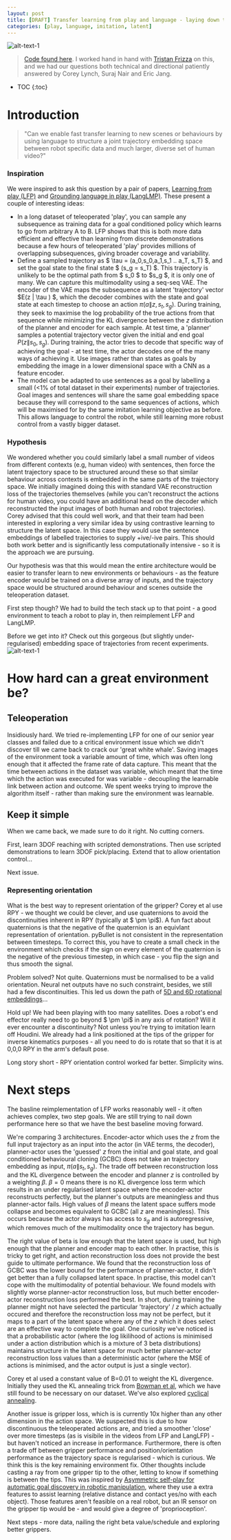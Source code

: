 ```yaml
---
layout: post
title: [DRAFT] Transfer learning from play and language - laying down the infrastructure
categories: [play, language, imitation, latent]
---
```


![alt-text-1](https://sholtodouglas.github.io/images/play/play_gif.gif "title-1")


> [Code found here](https://colab.research.google.com/github/sholtodouglas/learning_from_play/blob/master/languageXplay.ipynb). 
> I worked hand in hand with [Tristan Frizza](https://twitter.com/TristanVtx) on this, and we had our questions both technical and directional patiently answered by Corey Lynch, Suraj Nair and Eric Jang. 

* TOC
{:toc}

# Introduction


> "Can we enable fast transfer learning to new scenes or behaviours by using language to structure a joint trajectory embedding space between robot specific data and much larger, diverse set of human video?"

### Inspiration
We were inspired to ask this question by a pair of papers, [Learning from play (LFP)](https://learning-from-play.github.io/) and [Grounding language in play (LangLMP)](https://arxiv.org/abs/2005.07648). These present a couple of interesting ideas:
- In a long dataset of teleoperated 'play', you can sample any subsequence as training data for a goal conditioned policy which learns to go from arbitrary A to B. LFP shows that this is both more data efficient and effective than learning from discrete demonstrations because a few hours of teleoperated 'play' provides millions of overlapping subsequences, giving broader coverage and variability.
- Define a sampled trajectory as $ \tau = (a_0,s_0,a_1,s_1 .. a_T, s_T) $, and set the goal state to the final state $ (s_g = s_T) $. This trajectory is unlikely to be the optimal path from $ s_0 $ to $s_g $, it is only one of many.  We can capture this multimodality using a seq-seq VAE. The encoder of the VAE maps the subsequence as a latent 'trajectory' vector $E(z \| \tau ) $, which the decoder combines with the state and goal state at each timestep to choose an action $\pi(a \|z,s_t, s_g)$. During training, they seek to maximise the log probability of the true actions from that sequence while minimizing the KL divergence between the $z$ distribution of the planner and encoder for each sample. At test time, a 'planner' samples a potential trajectory vector given the initial and end goal $P(z \|s_0, s_g)$. During training, the actor tries to decode that specific way of achieving the goal - at test time, the actor decodes one of the many ways of achieving it. Use images rather than states as goals by embedding the image in a lower dimensional space with a CNN as a feature encoder.
- The model can be adapted to use sentences as a goal by labelling a small (<1% of total dataset in their experiments) number of trajectories. Goal images and sentences will share the same goal embedding space because they will correspond to the same sequences of actions, which will be maximised for by the same imitation learning objective as before. This allows language to control the robot, while still learning more robust control from a vastly bigger dataset. 

### Hypothesis
We wondered whether you could similarly label a small number of videos from different contexts (e.g, human video) with sentences, then force the latent trajectory space to be structured around these so that similar behaviour across contexts is embedded in the same parts of the trajectory space. We initially imagined doing this with standard VAE reconstruction loss of the trajectories themselves (while you can't reconstruct the actions for human video, you could have an additional head on the decoder which reconstructed the input images of both human and robot trajectories). Corey advised that this could well work, and that their team had been interested in exploring a very similar idea by using contrastive learning to structure the latent space. In this case they would use the sentence embeddings of labelled trajectories to supply +ive/-ive pairs. This should both work better and is significantly less computationally intensive - so it is the approach we are pursuing. 

Our hypothesis was that this would mean the entire architecture would be easier to transfer learn to new environments or behaviours - as the feature encoder would be trained on a diverse array of inputs, and the trajectory space would be structured around behaviour and scenes outside the teleoperation dataset. 

First step though? We had to build the tech stack up to that point - a good environment to teach a robot to play in, then reimplement LFP and LangLMP.

Before we get into it? Check out this gorgeous (but slightly under-regularised) embedding space of trajectories from recent experiments.
![alt-text-1](https://sholtodouglas.github.io/images/play/latent_cropped.png "latent space")


# How hard can a great environment be? 

## Teleoperation
Insidiously hard. We tried re-implementing LFP for one of our senior year classes and failed due to a critical environment issue which we didn't discover till we came back to crack our 'great white whale'. Saving images of the environment took a variable amount of time, which was often long enough that it affected the frame rate of data capture. This meant that the time between actions in the dataset was variable, which meant that the time which the action was executed for was variable - decoupling the learnable link between action and outcome. We spent weeks trying to improve the algorithm itself - rather than making sure the environment was learnable. 

## Keep it simple

When we came back, we made sure to do it right. No cutting corners. 

First, learn 3DOF reaching with scripted demonstrations. Then use scripted demonstrations to learn 3DOF pick/placing. Extend that to allow orientation control...

Next issue. 

### Representing orientation
What is the best way to represent orientation of the gripper? Corey et al use RPY - we thought we could be clever, and use quaternions to avoid the discontinuities inherent in RPY (typically at $ \pm \pi$). A fun fact about quaternions is that the negative of the quaternion is an equivlant representation of orientation. pyBullet is not consistent in the representation between timesteps. To correct this, you have to create a small check in the environment which checks if the sign on every element of the quaternion is the negative of the previous timestep, in which case - you flip the sign and thus smooth the signal. 

Problem solved? Not quite. Quaternions must be normalised to be a valid orientation. Neural net outputs have no such constraint, besides, we still had a few discontinuities. This led us down the path of [5D and 6D rotational embeddings](https://openaccess.thecvf.com/content_CVPR_2019/papers/Zhou_On_the_Continuity_of_Rotation_Representations_in_Neural_Networks_CVPR_2019_paper.pdf)...

Hold up! We had been playing with too many satellites. Does a robot's end effector really need to go beyond $ \pm \pi$ in any axis of rotation? Will it ever encounter a discontinuity? Not unless you're trying to imitation learn off Houdini. We already had a link positioned at the tips of the gripper for inverse kinematics purposes - all you need to do is rotate that so that it is at 0,0,0 RPY in the arm's default pose.

Long story short - RPY orientation control worked far better. Simplicity wins. 

# Next steps

The basline reimplementation of LFP works reasonably well - it often achieves complex, two step goals. We are still trying to nail down performance here so that we have the best baseline moving forward.

We're comparing 3 architectures. Encoder-actor which uses the $z$ from the full input trajectory as an input into the actor (in VAE terms, the decoder), planner-actor uses the 'guessed' $z$ from the initial and goal state, and goal conditioned behavioural cloning (GCBC) does not take an trajectory embedding as input, $\pi(a \|s_t, s_g)$. The trade off between reconstruction loss and the KL divergence between the encoder and planner $z$ is controlled by a weighting $\beta$. $\beta = 0$ means there is no KL divergence loss term which results in an under regularised latent space where the encoder-actor reconstructs perfectly, but the planner's outputs are meaningless and thus planner-actor fails. High values of $\beta$ means the latent space suffers mode collapse and becomes equivalent to GCBC (all $z$ are meaningless). This occurs because the actor always has access to $s_g$ and is autoregressive, which removes much of the multimodality once the trajectory has begun.

The right value of beta is low enough that the latent space is used, but high enough that the planner and encoder map to each other. In practise, this is tricky to get right, and action reconstruction loss does not provide the best guide to ultimate performance. We found that the reconstruction loss of GCBC was the lower bound for the performance of planner-actor, it didn't get better than a fully collapsed latent space. In practise, this model can't cope with the multimodality of potential behaviour. We found models with slightly worse planner-actor reconstruction loss, but much better encoder-actor reconstruction loss performed the best. In short, during training the planner might not have selected the particular 'trajectory' /  $z$ which actually occured and therefore the reconstruction loss may not be perfect, but it maps to a part of the latent space where any of the $z$ which it does select are an effective way to complete the goal. One curiosity we've noticed is that a probabilistic actor (where the log likilihood of actions is minimised under a action distribution which is a mixture of 3 beta distributions) maintains structure in the latent space for much better planner-actor reconstruction loss values than a deterministic actor (where the MSE of actions is minimised, and the actor output is just a single vector). 

Corey et al used a constant value of B=0.01 to weight the KL divergence. Initially they used the KL annealing trick from [Bowman et al](https://arxiv.org/abs/1511.06349), which we have still found to be necessary on our dataset. We've also explored [cyclical annealing](https://arxiv.org/abs/1903.10145). 

Another issue is gripper loss, which is is currently 10x higher than any other dimension in the action space. We suspected this is due to how discontinuous the teleoperated actions are, and tried a smoother 'close' over more timesteps (as is visibile in the videos from LFP and LangLFP) - but haven't noticed an increase in performance. Furthermore, there is often a trade off between gripper performance and position/orientation performance as the trajectory space is regularised - which is curious. We think this is the key remaining environment fix. Other thoughts include casting a ray from one gripper tip to the other, letting to know if something is between the tips. This was inspired by [Asymmetric self-play for automatic goal discovery in robotic manipulation](https://openreview.net/pdf?id=hu2aMLzOxC), where they use a extra features to assist learning (relative distance and contact yes/no with each object). Those features aren't feasible on a real robot, but an IR sensor on the gripper tip would be - and would give a degree of 'proprioception'.

Next steps - more data, nailing the right beta value/schedule and exploring better grippers. 


